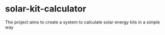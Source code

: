 # solar-kit-calculator
The project aims to create a system to calculate solar energy kits in a simple way
